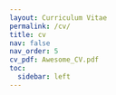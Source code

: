 ```yaml
---
layout: Curriculum Vitae
permalink: /cv/
title: cv
nav: false
nav_order: 5
cv_pdf: Awesome_CV.pdf
toc:
  sidebar: left
---
```


